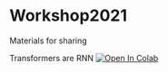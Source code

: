 # Workshop2021
 Materials for sharing

Transformers are RNN [![Open In Colab](https://colab.research.google.com/assets/colab-badge.svg)](colab.research.google.com/patoalejor/Workshop2021/blob/main/Transformers_are_RNNs.ipynb)
